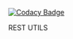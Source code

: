 
[![Codacy Badge](https://api.codacy.com/project/badge/Grade/a87b03156ca040aab9cd307598dfa2ad)](https://app.codacy.com/manual/t1waz/rest_utils?utm_source=github.com&utm_medium=referral&utm_content=t1waz/rest_utils&utm_campaign=Badge_Grade_Dashboard)

REST UTILS